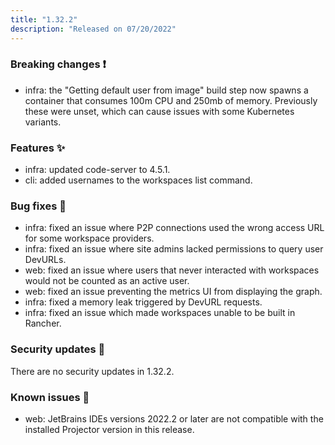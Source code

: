 ```yaml
---
title: "1.32.2"
description: "Released on 07/20/2022"
---
```


### Breaking changes ❗

- infra: the "Getting default user from image" build step now spawns a container
  that consumes 100m CPU and 250mb of memory. Previously these were unset, which
  can cause issues with some Kubernetes variants.

### Features ✨

- infra: updated code-server to 4.5.1.
- cli: added usernames to the workspaces list command.

### Bug fixes 🐛

- infra: fixed an issue where P2P connections used the wrong access URL for some
  workspace providers.
- infra: fixed an issue where site admins lacked permissions to query user
  DevURLs.
- web: fixed an issue where users that never interacted with workspaces would
  not be counted as an active user.
- web: fixed an issue preventing the metrics UI from displaying the graph.
- infra: fixed a memory leak triggered by DevURL requests.
- infra: fixed an issue which made workspaces unable to be built in Rancher.

### Security updates 🔐

There are no security updates in 1.32.2.

### Known issues 🔧

- web: JetBrains IDEs versions 2022.2 or later are not compatible with the
  installed Projector version in this release.
